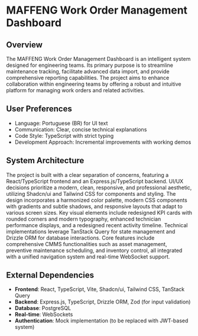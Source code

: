 # MAFFENG Work Order Management Dashboard

## Overview
The MAFFENG Work Order Management Dashboard is an intelligent system designed for engineering teams. Its primary purpose is to streamline maintenance tracking, facilitate advanced data import, and provide comprehensive reporting capabilities. The project aims to enhance collaboration within engineering teams by offering a robust and intuitive platform for managing work orders and related activities.

## User Preferences
- Language: Portuguese (BR) for UI text
- Communication: Clear, concise technical explanations
- Code Style: TypeScript with strict typing
- Development Approach: Incremental improvements with working demos

## System Architecture
The project is built with a clear separation of concerns, featuring a React/TypeScript frontend and an Express.js/TypeScript backend. UI/UX decisions prioritize a modern, clean, responsive, and professional aesthetic, utilizing Shadcn/ui and Tailwind CSS for components and styling. The design incorporates a harmonized color palette, modern CSS components with gradients and subtle shadows, and responsive layouts that adapt to various screen sizes. Key visual elements include redesigned KPI cards with rounded corners and modern typography, enhanced technician performance displays, and a redesigned recent activity timeline. Technical implementations leverage TanStack Query for state management and Drizzle ORM for database interactions. Core features include comprehensive CMMS functionalities such as asset management, preventive maintenance scheduling, and inventory control, all integrated with a unified navigation system and real-time WebSocket support.

## External Dependencies
- **Frontend**: React, TypeScript, Vite, Shadcn/ui, Tailwind CSS, TanStack Query
- **Backend**: Express.js, TypeScript, Drizzle ORM, Zod (for input validation)
- **Database**: PostgreSQL
- **Real-time**: WebSockets
- **Authentication**: Mock implementation (to be replaced with JWT-based system)